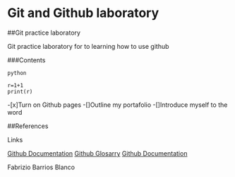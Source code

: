 # Git and Github laboratory

##Git practice laboratory

Git practice laboratory for to learning how to use github

###Contents

```
python

r=1+1
print(r)
```

-[x]Turn on Github pages
-[]Outline my portafolio
-[]Introduce myself to the word

##References

Links

[Github Documentation](https://docs.github.com/en)
[Github Glosarry](https://docs.github.com/en/get-started/learning-about-github/github-glossary)
[Github Documentation](https://git-scm.com/doc)


Fabrizio Barrios Blanco
